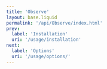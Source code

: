 ```yaml
---
title: 'Observe'
layout: base.liquid
permalink: '/api/Observe/index.html'
prev:
  label: 'Installation'
  uri: '/usage/installation'
next:
  label: 'Options'
  uri: '/usage/options/'
---
```

